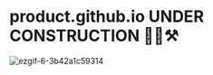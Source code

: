 # product.github.io UNDER CONSTRUCTION 👷‍♂️⚒
![ezgif-6-3b42a1c59314](https://user-images.githubusercontent.com/66106292/128976502-625e2846-0dad-406c-9ad5-6fd394b3620f.gif)


